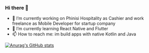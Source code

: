 ### Hi there 👋



- 🔭 I’m currently working on Phinisi Hospitality as Cashier and work freelance as Mobile Developer for startup company
- 🌱 I’m currently learning React Native and Flutter
- 📫 How to reach me: im build apps with native Kotlin and Java


[![Anurag's GitHub stats](https://github-readme-stats.vercel.app/api?username=yusufadhiwinata)](https://github.com/anuraghazra/github-readme-stats)

